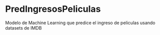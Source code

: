 # PredIngresosPeliculas
Modelo de Machine Learning que predice el ingreso de peliculas usando datasets de IMDB

